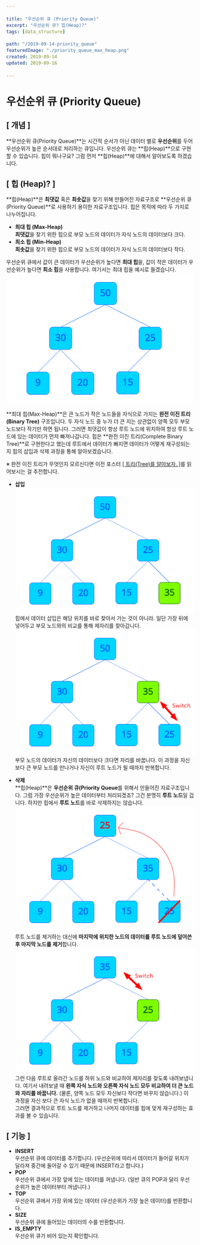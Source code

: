 ```yaml
---

title: "우선순위 큐 (Priority Queue)"
excerpt: "우선순위 큐? 힙(Heap)?"
tags: [data_structure]

path: "/2019-09-14-priority_queue"
featuredImage: "./priority_queue_max_heap.png"
created: 2019-09-14
updated: 2019-09-16

---
```


# 우선순위 큐 (Priority Queue)

## \[ 개념 \]  
  **우선순위 큐(Priority Queue)**는 시간적 순서가 아닌 데이터 별로 **우선순위**를 두어 우선순위가 높은 순서대로 처리하는 큐입니다. 우선순위 큐는 **힙(Heap)**으로 구현할 수 있습니다. 힙이 뭐나구요? 그럼 먼저 **힙(Heap)**에 대해서 알아보도록 하겠습니다.    
  
## \[ 힙 (Heap)? \]  
  **힙(Heap)**은  **최댓값** 혹은 **최솟값**을 찾기 위해 만들어진 자료구조로 **우선순위 큐 (Priority Queue)**로 사용하기 용이한 자료구조입니다. 힙은 목적에 따라 두 가지로 나누어집니다.  
  * **최대 힙 (Max-Heap)**  
    **최댓값**을 찾기 위한 힙으로 부모 노드의 데이터가 자식 노드의 데이터보다 크다.  
  * **최소 힙 (Min-Heap)**  
    **최솟값**을 찾기 위한 힙으로 부모 노드의 데이터가 자식 노드의 데이터보다 작다.  


  우선순위 큐에서 값이 큰 데이터가 우선순위가 높다면 **최대 힙**을, 값이 작은 데이터가 우선순위가 높다면 **최소 힙**을 사용합니다. 여기서는 최대 힙을 예시로 들겠습니다.  
  **![최대 힙(Max-Heap)](priority_queue_max_heap.png)**  
  
  **최대 힙(Max-Heap)**은 큰 노드가 작은 노드들을 자식으로 가지는 **완전 이진 트리(Binary Tree)** 구조입니다. 두 자식 노드 중 누가 더 큰 지는 상관없이 양쪽 모두 부모 노드보다 작기만 하면 됩니다. 그러면 최댓값이 항상 루트 노드에 위치하여 항상 루트 노드에 있는 데이터가 먼저 빠져나갑니다. 힙은 **완전 이진 트리(Complete Binary Tree)**로 구현한다고 했는데 루트에서 데이터가 빠지면 데이터가 어떻게 재구성되는지 힙의 삽입과 삭제 과정을 통해 알아보겠습니다.  
  
  ※ 완전 이진 트리가 무엇인지 모르신다면 이전 포스터 [\[ 트리(Tree)를 알아보자. \]](https://goo-gy.github.io/tree/)를 읽어보시는 걸 추천합니다.  
  
  * **삽입**  
    **![노드 추가](priority_queue_heap_push.png)**  
    힙에서 데이터 삽입은 해당 위치를 바로 찾아서 가는 것이 아니라. 일단 가장 뒤에 넣어두고 부모 노드와의 비교를 통해 제자리를 찾아갑니다.  
    **![위치 찾기](priority_queue_heap_move_up.png)**  
    부모 노드의 데이터가 자신의 데이터보다 크다면 자리를 바꿉니다. 이 과정을 자신 보다 큰 부모 노드를 만나거나 자신이 루트 노드가 될 때까지 반복합니다.
    
  * **삭제**  
    **힙(Heap)**은 **우선순위 큐(Priority Queue**를 위해서 만들어진 자료구조입니다. 그럼 가장 우선순위가 높은 데이터부터 처리되겠죠? 그건 분명히 **루트 노드**일 겁니다. 하지만 힙에서 **루트 노드**를 바로 삭제하지는 않습니다.  
    **![루트 덮어쓰기 & 삭제](priority_queue_heap_copy_remove.png)**   
    루트 노드를 제거하는 대신에 **마지막에 위치한 노드의 데이터를 루트 노드에 덮어쓴 후 마지막 노드를 제거**합니다. 
    **![위치 찾기](priority_queue_heap_move_down.png)**  
    그런 다음 루트로 올라간 노드를 하위 노드와 비교하여 제자리를 찾도록 내려보냅니다. 여기서 내려보낼 때 **왼쪽 자식 노드와 오른쪽 자식 노드 모두 비교하여 더 큰 노드와 자리를 바꿉니다.** (물론, 양쪽 노드 모두 자신보다 작다면 바꾸지 않습니다.) 이 과정을 자신 보다 큰 자식 노드가 없을 때까지 반복합니다.  
    그러면 결과적으로 루트 노드를 제거하고 나머지 데이터를 힙에 맞게 재구성하는 효과를 볼 수 있습니다.  
  
## \[ 기능 \]  
  * **INSERT**  
    우선순위 큐에 데이터를 추가합니다. (우선순위에 따라서 데이터가 들어갈 위치가 달라져 중간에 들어갈 수 있기 때문에 INSERT라고 합니다.)  
  * **POP**  
    우선순위 큐에서 가장 앞에 있는 데이터를 꺼냅니다. (일반 큐의 POP과 달리 우선순위가 높은 데이터부터 꺼냅니다.)  
  * **TOP**  
    우선순위 큐에서 가장 위에 있는 데이터 (우선순위가 가장 높은 데이터)를 반환합니다.  
  * **SIZE**  
    우선순위 큐에 들어있는 데이터의 수를 반환합니다.  
  * **IS_EMPTY**  
    우선순위 큐가 비어 있는지 확인합니다.  
